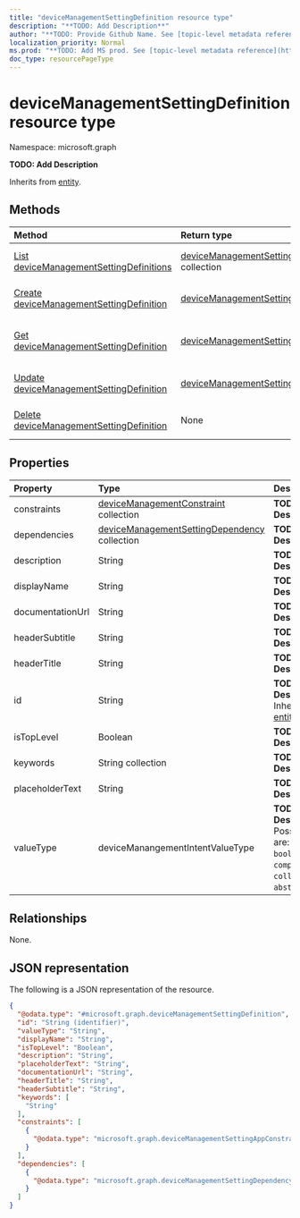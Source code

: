 ```yaml
---
title: "deviceManagementSettingDefinition resource type"
description: "**TODO: Add Description**"
author: "**TODO: Provide Github Name. See [topic-level metadata reference](https://msgo.azurewebsites.net/add/document/guidelines/metadata.html#topic-level-metadata)**"
localization_priority: Normal
ms.prod: "**TODO: Add MS prod. See [topic-level metadata reference](https://msgo.azurewebsites.net/add/document/guidelines/metadata.html#topic-level-metadata)**"
doc_type: resourcePageType
---
```


# deviceManagementSettingDefinition resource type

Namespace: microsoft.graph

**TODO: Add Description**


Inherits from [entity](../resources/entity.md).

## Methods
|Method|Return type|Description|
|:---|:---|:---|
|[List deviceManagementSettingDefinitions](../api/intune-devicemanagementsettingdefinition-list.md)|[deviceManagementSettingDefinition](../resources/intune-devicemanagementsettingdefinition.md) collection|Get a list of the [deviceManagementSettingDefinition](../resources/devicemanagementsettingdefinition.md) objects and their properties.|
|[Create deviceManagementSettingDefinition](../api/intune-devicemanagementsettingdefinition-create.md)|[deviceManagementSettingDefinition](../resources/intune-devicemanagementsettingdefinition.md)|Create a new [deviceManagementSettingDefinition](../resources/intune-devicemanagementsettingdefinition.md) object.|
|[Get deviceManagementSettingDefinition](../api/intune-devicemanagementsettingdefinition-get.md)|[deviceManagementSettingDefinition](../resources/intune-devicemanagementsettingdefinition.md)|Read the properties and relationships of a [deviceManagementSettingDefinition](../resources/intune-devicemanagementsettingdefinition.md) object.|
|[Update deviceManagementSettingDefinition](../api/intune-devicemanagementsettingdefinition-update.md)|[deviceManagementSettingDefinition](../resources/intune-devicemanagementsettingdefinition.md)|Update the properties of a [deviceManagementSettingDefinition](../resources/intune-devicemanagementsettingdefinition.md) object.|
|[Delete deviceManagementSettingDefinition](../api/intune-devicemanagementsettingdefinition-delete.md)|None|Deletes a [deviceManagementSettingDefinition](../resources/intune-devicemanagementsettingdefinition.md) object.|

## Properties
|Property|Type|Description|
|:---|:---|:---|
|constraints|[deviceManagementConstraint](../resources/intune-devicemanagementconstraint.md) collection|**TODO: Add Description**|
|dependencies|[deviceManagementSettingDependency](../resources/intune-devicemanagementsettingdependency.md) collection|**TODO: Add Description**|
|description|String|**TODO: Add Description**|
|displayName|String|**TODO: Add Description**|
|documentationUrl|String|**TODO: Add Description**|
|headerSubtitle|String|**TODO: Add Description**|
|headerTitle|String|**TODO: Add Description**|
|id|String|**TODO: Add Description** Inherited from [entity](../resources/entity.md)|
|isTopLevel|Boolean|**TODO: Add Description**|
|keywords|String collection|**TODO: Add Description**|
|placeholderText|String|**TODO: Add Description**|
|valueType|deviceManangementIntentValueType|**TODO: Add Description**. Possible values are: `integer`, `boolean`, `string`, `complex`, `collection`, `abstractComplex`.|

## Relationships
None.

## JSON representation
The following is a JSON representation of the resource.
<!-- {
  "blockType": "resource",
  "keyProperty": "id",
  "@odata.type": "microsoft.graph.deviceManagementSettingDefinition",
  "baseType": "microsoft.graph.entity",
  "openType": false
}
-->
``` json
{
  "@odata.type": "#microsoft.graph.deviceManagementSettingDefinition",
  "id": "String (identifier)",
  "valueType": "String",
  "displayName": "String",
  "isTopLevel": "Boolean",
  "description": "String",
  "placeholderText": "String",
  "documentationUrl": "String",
  "headerTitle": "String",
  "headerSubtitle": "String",
  "keywords": [
    "String"
  ],
  "constraints": [
    {
      "@odata.type": "microsoft.graph.deviceManagementSettingAppConstraint"
    }
  ],
  "dependencies": [
    {
      "@odata.type": "microsoft.graph.deviceManagementSettingDependency"
    }
  ]
}
```


